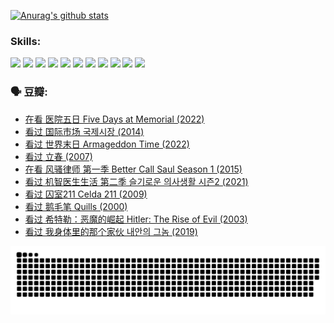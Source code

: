 
[![Anurag's github stats](https://github-readme-stats.vercel.app/api?username=w940853815)](https://github.com/anuraghazra/github-readme-stats)

### Skills:

<code><img height="32" src="https://cdn.jsdelivr.net/npm/simple-icons@v5/icons/python.svg"></code>
<code><img height="32" src="https://cdn.jsdelivr.net/npm/simple-icons@v5/icons/javascript.svg"></code>
<code><img height="32" src="https://cdn.jsdelivr.net/npm/simple-icons@v5/icons/django.svg"></code>
<code><img height="32" src="https://cdn.jsdelivr.net/npm/simple-icons@v5/icons/flask.svg"></code>
<code><img height="32" src="https://cdn.jsdelivr.net/npm/simple-icons@v5/icons/vuetify.svg"></code>
<code><img height="32" src="https://cdn.jsdelivr.net/npm/simple-icons@v5/icons/git.svg"></code>
<code><img height="32" src="https://cdn.jsdelivr.net/npm/simple-icons@v5/icons/docker.svg"></code>
<code><img height="32" src="https://cdn.jsdelivr.net/npm/simple-icons@v5/icons/postgresql.svg"></code>
<code><img height="32" src="https://cdn.jsdelivr.net/npm/simple-icons@v5/icons/elasticsearch.svg"></code>
<code><img height="32" src="https://cdn.jsdelivr.net/npm/simple-icons@v5/icons/macos.svg"></code>
<code><img height="32" src="https://cdn.jsdelivr.net/npm/simple-icons@v5/icons/linux.svg"></code>

### 🗣 豆瓣:

<!-- DOUBAN-ACTIVITIES:START -->
- [在看 医院五日 Five Days at Memorial‎ (2022)](https://www.douban.com/people/136069238/status/4063111480/?_i=69839357)
- [看过 国际市场 국제시장‎ (2014)](https://www.douban.com/people/136069238/status/4061744293/?_i=69839357)
- [看过 世界末日 Armageddon Time‎ (2022)](https://www.douban.com/people/136069238/status/4061034964/?_i=69839357)
- [看过 立春‎ (2007)](https://www.douban.com/people/136069238/status/4060091288/?_i=69839357)
- [在看 风骚律师 第一季 Better Call Saul Season 1‎ (2015)](https://www.douban.com/people/136069238/status/4057224777/?_i=69839357)
- [看过 机智医生生活 第二季 슬기로운 의사생활 시즌2‎ (2021)](https://www.douban.com/people/136069238/status/4056418676/?_i=69839357)
- [看过 囚室211 Celda 211‎ (2009)](https://www.douban.com/people/136069238/status/4055381537/?_i=69839357)
- [看过 鹅毛笔 Quills‎ (2000)](https://www.douban.com/people/136069238/status/4053845189/?_i=69839357)
- [看过 希特勒：恶魔的崛起 Hitler: The Rise of Evil‎ (2003)](https://www.douban.com/people/136069238/status/4047944931/?_i=69839357)
- [看过 我身体里的那个家伙 내안의 그놈‎ (2019)](https://www.douban.com/people/136069238/status/4046797395/?_i=69839357)
<!-- DOUBAN-ACTIVITIES:END -->


![Snake animation](https://raw.githubusercontent.com/w940853815/w940853815/output/github-contribution-grid-snake.svg)

<!--
**w940853815/w940853815** is a ✨ _special_ ✨ repository because its `README.md` (this file) appears on your GitHub profile.

Here are some ideas to get you started:

- 🔭 I’m currently working on ...
- 🌱 I’m currently learning ...
- 👯 I’m looking to collaborate on ...
- 🤔 I’m looking for help with ...
- 💬 Ask me about ...
- 📫 How to reach me: ...
- 😄 Pronouns: ...
- ⚡ Fun fact: ...
-->
